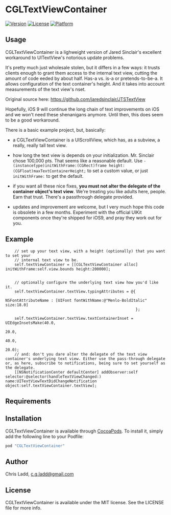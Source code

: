 # CGLTextViewContainer

[![Version](https://img.shields.io/cocoapods/v/CGLTextViewContainer.svg?style=flat)](http://cocoapods.org/pods/CGLTextViewContainer)
[![License](https://img.shields.io/cocoapods/l/CGLTextViewContainer.svg?style=flat)](http://cocoapods.org/pods/CGLTextViewContainer)
[![Platform](https://img.shields.io/cocoapods/p/CGLTextViewContainer.svg?style=flat)](http://cocoapods.org/pods/CGLTextViewContainer)

## Usage

CGLTextViewContainer is a lighweight version of Jared Sinclair's excellent workaround to UITextView's notorious update problems. 

It's pretty much just wholesale stolen, but it differs in a few ways: it trusts clients enough to grant them access to the internal text view, cutting the amount of code eeded by about half. Has-a vs. is-a or pretends-to-be-a. It allows configuration of the text container's height. And it takes into account measurements of the text view's nset.

Original source here:
https://github.com/jaredsinclair/JTSTextView

Hopefully, iOS 9 will continue the long chain of text improvements on iOS and we won't need these shenanigans anymore. Until then, this does seem to be a good workaround.

There is a basic example project, but, basically: 

- a CGLTextViewContainer is a UIScrollView, which has, as a subview, a really, really tall text view.

- how long the text view is depends on your initialization. Mr. Sinclair chose 100,000 pts. That seems like a reasonable default. Use `- (instancetype)initWithFrame:(CGRect)frame height:(CGFloat)maxTextContainerHeight;` to set a custom value, or just `initWithFrame:` to get the default.

- if you want all these nice fixes, **you must not alter the delegate of the container object's text view**. We're treating you like adults here, people. Earn that trust. There's a passthrough delegate provided.

- updates and improvement are welcome, but I very much hope this code is obsolete in a few months. Experiment with the official UIKit components once they're shipped for iOS9, and pray they work out for you.


## Example

```   
    // set up your text view, with a height (optionally) that you want to set your
    // internal text view to be.
    self.textViewContainer = [[CGLTextViewContainer alloc] initWithFrame:self.view.bounds height:200000];

    
    // optionally configure the underlying text view how you'd like it.
    self.textViewContainer.textView.typingAttributes = @{
                                                         NSFontAttributeName : [UIFont fontWithName:@"Menlo-BoldItalic" size:18.0]
                                                         };
    
    self.textViewContainer.textView.textContainerInset = UIEdgeInsetsMake(40.0,
                                                                          20.0,
                                                                          40.0,
                                                                          20.0);
    // and: don't you dare alter the delegate of the text view container's underlying text view. Either use the pass-through delegate or, as here, subscribe to notifications, being sure to set yourself as the delegate.
    [[NSNotificationCenter defaultCenter] addObserver:self selector:@selector(handleTextViewChanged:) name:UITextViewTextDidChangeNotification object:self.textViewContainer.textView];
```


## Requirements

## Installation

CGLTextViewContainer is available through [CocoaPods](http://cocoapods.org). To install
it, simply add the following line to your Podfile:

```ruby
pod "CGLTextViewContainer"
```

## Author

Chris Ladd, c.g.ladd@gmail.com

## License

CGLTextViewContainer is available under the MIT license. See the LICENSE file for more info.
